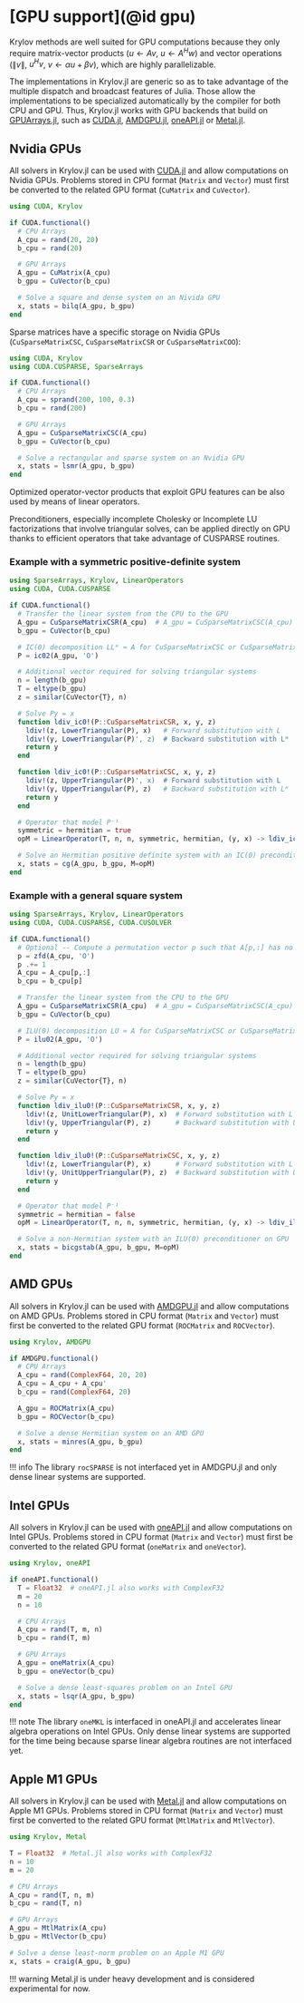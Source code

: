 # [GPU support](@id gpu)

Krylov methods are well suited for GPU computations because they only require matrix-vector products ($u \leftarrow Av$, $u \leftarrow A^{H}w$) and vector operations ($\|v\|$, $u^H v$, $v \leftarrow \alpha u + \beta v$), which are highly parallelizable.

The implementations in Krylov.jl are generic so as to take advantage of the multiple dispatch and broadcast features of Julia.
Those allow the implementations to be specialized automatically by the compiler for both CPU and GPU.
Thus, Krylov.jl works with GPU backends that build on [GPUArrays.jl](https://github.com/JuliaGPU/GPUArrays.jl), such as [CUDA.jl](https://github.com/JuliaGPU/CUDA.jl), [AMDGPU.jl](https://github.com/JuliaGPU/AMDGPU.jl), [oneAPI.jl](https://github.com/JuliaGPU/oneAPI.jl) or [Metal.jl](https://github.com/JuliaGPU/Metal.jl).

## Nvidia GPUs

All solvers in Krylov.jl can be used with [CUDA.jl](https://github.com/JuliaGPU/CUDA.jl) and allow computations on Nvidia GPUs.
Problems stored in CPU format (`Matrix` and `Vector`) must first be converted to the related GPU format (`CuMatrix` and `CuVector`).

```julia
using CUDA, Krylov

if CUDA.functional()
  # CPU Arrays
  A_cpu = rand(20, 20)
  b_cpu = rand(20)

  # GPU Arrays
  A_gpu = CuMatrix(A_cpu)
  b_gpu = CuVector(b_cpu)

  # Solve a square and dense system on an Nivida GPU
  x, stats = bilq(A_gpu, b_gpu)
end
```

Sparse matrices have a specific storage on Nvidia GPUs (`CuSparseMatrixCSC`, `CuSparseMatrixCSR` or `CuSparseMatrixCOO`):

```julia
using CUDA, Krylov
using CUDA.CUSPARSE, SparseArrays

if CUDA.functional()
  # CPU Arrays
  A_cpu = sprand(200, 100, 0.3)
  b_cpu = rand(200)

  # GPU Arrays
  A_gpu = CuSparseMatrixCSC(A_cpu)
  b_gpu = CuVector(b_cpu)

  # Solve a rectangular and sparse system on an Nvidia GPU
  x, stats = lsmr(A_gpu, b_gpu)
end
```

Optimized operator-vector products that exploit GPU features can be also used by means of linear operators.

Preconditioners, especially incomplete Cholesky or Incomplete LU factorizations that involve triangular solves,
can be applied directly on GPU thanks to efficient operators that take advantage of CUSPARSE routines.

### Example with a symmetric positive-definite system

```julia
using SparseArrays, Krylov, LinearOperators
using CUDA, CUDA.CUSPARSE

if CUDA.functional()
  # Transfer the linear system from the CPU to the GPU
  A_gpu = CuSparseMatrixCSR(A_cpu)  # A_gpu = CuSparseMatrixCSC(A_cpu)
  b_gpu = CuVector(b_cpu)

  # IC(0) decomposition LLᴴ ≈ A for CuSparseMatrixCSC or CuSparseMatrixCSR matrices
  P = ic02(A_gpu, 'O')

  # Additional vector required for solving triangular systems
  n = length(b_gpu)
  T = eltype(b_gpu)
  z = similar(CuVector{T}, n)

  # Solve Py = x
  function ldiv_ic0!(P::CuSparseMatrixCSR, x, y, z)
    ldiv!(z, LowerTriangular(P), x)   # Forward substitution with L
    ldiv!(y, LowerTriangular(P)', z)  # Backward substitution with Lᴴ
    return y
  end

  function ldiv_ic0!(P::CuSparseMatrixCSC, x, y, z)
    ldiv!(z, UpperTriangular(P)', x)  # Forward substitution with L
    ldiv!(y, UpperTriangular(P), z)   # Backward substitution with Lᴴ
    return y
  end

  # Operator that model P⁻¹
  symmetric = hermitian = true
  opM = LinearOperator(T, n, n, symmetric, hermitian, (y, x) -> ldiv_ic0!(P, x, y, z))

  # Solve an Hermitian positive definite system with an IC(0) preconditioner on GPU
  x, stats = cg(A_gpu, b_gpu, M=opM)
end
```

### Example with a general square system

```julia
using SparseArrays, Krylov, LinearOperators
using CUDA, CUDA.CUSPARSE, CUDA.CUSOLVER

if CUDA.functional()
  # Optional -- Compute a permutation vector p such that A[p,:] has no zero diagonal
  p = zfd(A_cpu, 'O')
  p .+= 1
  A_cpu = A_cpu[p,:]
  b_cpu = b_cpu[p]

  # Transfer the linear system from the CPU to the GPU
  A_gpu = CuSparseMatrixCSR(A_cpu)  # A_gpu = CuSparseMatrixCSC(A_cpu)
  b_gpu = CuVector(b_cpu)

  # ILU(0) decomposition LU ≈ A for CuSparseMatrixCSC or CuSparseMatrixCSR matrices
  P = ilu02(A_gpu, 'O')

  # Additional vector required for solving triangular systems
  n = length(b_gpu)
  T = eltype(b_gpu)
  z = similar(CuVector{T}, n)

  # Solve Py = x
  function ldiv_ilu0!(P::CuSparseMatrixCSR, x, y, z)
    ldiv!(z, UnitLowerTriangular(P), x)  # Forward substitution with L
    ldiv!(y, UpperTriangular(P), z)      # Backward substitution with U
    return y
  end

  function ldiv_ilu0!(P::CuSparseMatrixCSC, x, y, z)
    ldiv!(z, LowerTriangular(P), x)      # Forward substitution with L
    ldiv!(y, UnitUpperTriangular(P), z)  # Backward substitution with U
    return y
  end

  # Operator that model P⁻¹
  symmetric = hermitian = false
  opM = LinearOperator(T, n, n, symmetric, hermitian, (y, x) -> ldiv_ilu0!(P, x, y, z))

  # Solve a non-Hermitian system with an ILU(0) preconditioner on GPU
  x, stats = bicgstab(A_gpu, b_gpu, M=opM)
end
```

## AMD GPUs

All solvers in Krylov.jl can be used with [AMDGPU.jl](https://github.com/JuliaGPU/AMDGPU.jl) and allow computations on AMD GPUs.
Problems stored in CPU format (`Matrix` and `Vector`) must first be converted to the related GPU format (`ROCMatrix` and `ROCVector`).

```julia
using Krylov, AMDGPU

if AMDGPU.functional()
  # CPU Arrays
  A_cpu = rand(ComplexF64, 20, 20)
  A_cpu = A_cpu + A_cpu'
  b_cpu = rand(ComplexF64, 20)

  A_gpu = ROCMatrix(A_cpu)
  b_gpu = ROCVector(b_cpu)

  # Solve a dense Hermitian system on an AMD GPU
  x, stats = minres(A_gpu, b_gpu)
end
```

!!! info
    The library `rocSPARSE` is not interfaced yet in AMDGPU.jl and only dense linear systems are supported.

## Intel GPUs

All solvers in Krylov.jl can be used with [oneAPI.jl](https://github.com/JuliaGPU/oneAPI.jl) and allow computations on Intel GPUs.
Problems stored in CPU format (`Matrix` and `Vector`) must first be converted to the related GPU format (`oneMatrix` and `oneVector`).

```julia
using Krylov, oneAPI

if oneAPI.functional()
  T = Float32  # oneAPI.jl also works with ComplexF32
  m = 20
  n = 10

  # CPU Arrays
  A_cpu = rand(T, m, n)
  b_cpu = rand(T, m)

  # GPU Arrays
  A_gpu = oneMatrix(A_cpu)
  b_gpu = oneVector(b_cpu)

  # Solve a dense least-squares problem on an Intel GPU
  x, stats = lsqr(A_gpu, b_gpu)
end
```

!!! note
    The library `oneMKL` is interfaced in oneAPI.jl and accelerates linear algebra operations on Intel GPUs. Only dense linear systems are supported for the time being because sparse linear algebra routines are not interfaced yet.

## Apple M1 GPUs

All solvers in Krylov.jl can be used with [Metal.jl](https://github.com/JuliaGPU/Metal.jl) and allow computations on Apple M1 GPUs.
Problems stored in CPU format (`Matrix` and `Vector`) must first be converted to the related GPU format (`MtlMatrix` and `MtlVector`).

```julia
using Krylov, Metal

T = Float32  # Metal.jl also works with ComplexF32
n = 10
m = 20

# CPU Arrays
A_cpu = rand(T, n, m)
b_cpu = rand(T, n)

# GPU Arrays
A_gpu = MtlMatrix(A_cpu)
b_gpu = MtlVector(b_cpu)

# Solve a dense least-norm problem on an Apple M1 GPU
x, stats = craig(A_gpu, b_gpu)
```

!!! warning
    Metal.jl is under heavy development and is considered experimental for now.
